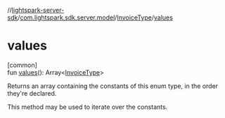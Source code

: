 //[lightspark-server-sdk](../../../index.md)/[com.lightspark.sdk.server.model](../index.md)/[InvoiceType](index.md)/[values](values.md)

# values

[common]\
fun [values](values.md)(): Array&lt;[InvoiceType](index.md)&gt;

Returns an array containing the constants of this enum type, in the order they're declared.

This method may be used to iterate over the constants.
